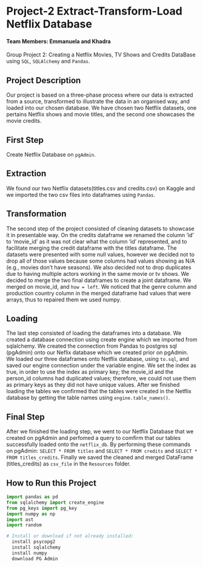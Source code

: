 # Project-2 Extract-Transform-Load Netflix Database
#### Team Members: Emmanuela and Khadra
Group Project 2: Creating a Netflix Movies, TV Shows and Credits DataBase using ```SQL```, ```SQLAlchemy``` and ```Pandas```.
## Project Description
Our project is based on a three-phase process where our data is extracted from a source, transformed to illustrate the data in an organised way, and loaded into our chosen database. We have chosen two Netflix datasets, one pertains Netflix shows and movie titles, and the second one showcases the movie credits.

## First Step
Create Netflix Database on ```pgAdmin```. 

## Extraction
We found our two Netflix datasets(titles.csv and credits.csv) on Kaggle and we imported the two csv files into dataframes using ```Pandas```. 
## Transformation
The second step of the project consisted of cleaning datasets to showcase it in presentable way.
 On the credits dataframe we renamed the column ‘id’ to ‘movie_id’ as it was not clear what the column ‘id’ represented, and to facilitate merging the credit dataframe with the titles dataframe. The datasets were presented with some null values, however we decided not to drop all of those values because some columns had values showing as N/A (e.g., movies don’t have seasons). We also decided not to drop duplicates due to having multiple actors working in the same movie or tv shows. We decided to merge the two final dataframes to create a joint dataframe. We merged on movie_id, and ```how = left```. We noticed that the genre column and production country column in the merged dataframe had values that were arrays, thus to repaired them we used numpy. 

## Loading
The last step consisted of loading the dataframes into a database.
We created a database connection using create engine which we imported from sqlalchemy. We created the connection from Pandas to postgres sql (pgAdmin) onto our Neflix database which we created prior on pgAdmin.
We loaded our three dataframes onto Netflix database, using ```to.sql```, and saved our engine connection under the variable engine. 
We set the index as true, in order to use the index as primary key; the movie_id and the person_id columns had duplicated values; therefore, we could not use them as primary keys as they did not have unique values. 
After we finished loading the tables we confirmed that the tables were created in the Netflix database by getting the table names using ```engine.table_names()```.

## Final Step 
After we finished the loading step, we went to our Netflix Database that we created on pgAdmin and perfomed a query to comfirm that our tables successfully loaded onto the ```netflix_db```. By performing these commands on pgAdmin:  ``` SELECT * FROM titles ``` and ``` SELECT * FROM credits ```  and ``` SELECT * FROM titles_credits ```. 
Finally we saved the cleaned and merged DataFrame (titles_credits) as ```csv_file``` in the ```Resources``` folder. 

## How to Run this Project

```python
import pandas as pd
from sqlalchemy import create_engine
from pg_keys import pg_key
import numpy as np
import ast
import random

# Install or download if not already installed:
  install psycopg2
  install sqlalchemy
  install numpy
  download PG Admin
```
